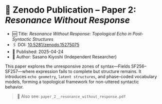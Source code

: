 # 📄 Zenodo Publication – Paper 2: *Resonance Without Response*

- 🆕 Title: *Resonance Without Response: Topological Echo in Post-Syntactic Structures*
- 🖇️ DOI: [10.5281/zenodo.15275075](https://doi.org/10.5281/zenodo.15275075)
- 📅 Published: 2025-04-24
- 🧠 Author: Sasano Kiyoshi (Independent Researcher)

This paper explores the unresponsive zones of syntax—Fields SF256–SF257—where expression fails to complete but structure remains.
It introduces `echo geometry`, `latent structures`, and phase-coded vocabulary models, forming a topological framework for non-uttered syntactic behavior.

> 📂 Also see: `paper_2__resonance_without_response.pdf`
